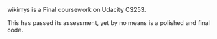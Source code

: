 wikimys is a Final coursework on Udacity CS253.


This has passed its assessment, yet by no means is a polished and final code.

